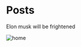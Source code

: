 
# Posts
Elon musk will be frightened

![home](https://github.com/baselakasha/posts-app/assets/26308929/bb721604-6f5d-462a-b76d-ba91cfb16afe)

